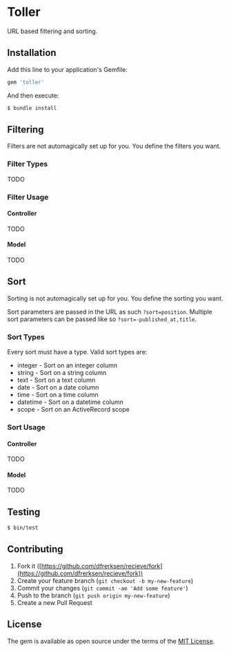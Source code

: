 # Toller

URL based filtering and sorting.

## Installation

Add this line to your application's Gemfile:

```ruby
gem 'toller'
```

And then execute:

```bash
$ bundle install
```

## Filtering

Filters are not automagically set up for you. You define the filters you want.

### Filter Types

TODO

### Filter Usage

#### Controller

TODO

#### Model

TODO

## Sort

Sorting is not automagically set up for you. You define the sorting you want.

Sort parameters are passed in the URL as such `?sort=position`. Multiple sort parameters can be passed like so `?sort=-published_at,title`.

### Sort Types

Every sort must have a type. Valid sort types are:

* integer - Sort on an integer column
* string - Sort on a string column
* text - Sort on a text column
* date - Sort on a date column
* time - Sort on a time column
* datetime - Sort on a datetime column
* scope - Sort on an ActiveRecord scope

### Sort Usage

#### Controller

TODO

#### Model

TODO

## Testing

```bash
$ bin/test
```

## Contributing

1. Fork it ([https://github.com/dfrerksen/recieve/fork](https://github.com/dfrerksen/recieve/fork))
2. Create your feature branch (`git checkout -b my-new-feature`)
3. Commit your changes (`git commit -am 'Add some feature'`)
4. Push to the branch (`git push origin my-new-feature`)
5. Create a new Pull Request

## License

The gem is available as open source under the terms of the [MIT License](https://opensource.org/licenses/MIT).
